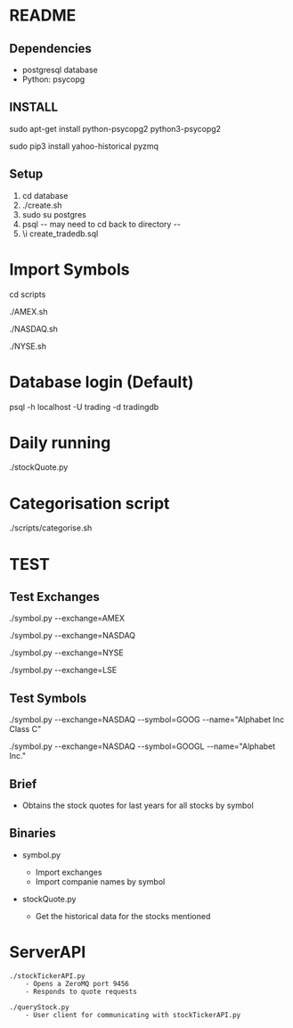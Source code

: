 README
======

## Dependencies
+	postgresql database
+	Python:
		psycopg

## INSTALL
sudo apt-get install python-psycopg2 python3-psycopg2

sudo pip3 install yahoo-historical pyzmq

## Setup
1) cd database
2) ./create.sh
3) sudo su postgres
4) psql
	-- may need to cd back to directory --
5) \i create_tradedb.sql

# Import Symbols
cd scripts

./AMEX.sh

./NASDAQ.sh

./NYSE.sh

# Database login (Default)
psql -h localhost -U trading -d tradingdb

# Daily running
./stockQuote.py

# Categorisation script
./scripts/categorise.sh

# TEST
## Test Exchanges
./symbol.py --exchange=AMEX

./symbol.py --exchange=NASDAQ

./symbol.py --exchange=NYSE

./symbol.py --exchange=LSE


## Test Symbols
./symbol.py --exchange=NASDAQ --symbol=GOOG --name="Alphabet Inc Class C"

./symbol.py --exchange=NASDAQ --symbol=GOOGL --name="Alphabet Inc."


## Brief
+ Obtains the stock quotes for last years for all stocks by symbol


## Binaries
+ symbol.py
	- Import exchanges
	- Import companie names by symbol

+ stockQuote.py
	- Get the historical data for the stocks mentioned

# ServerAPI
	./stockTickerAPI.py
		- Opens a ZeroMQ port 9456
		- Responds to quote requests

	./queryStock.py
		- User client for communicating with stockTickerAPI.py
